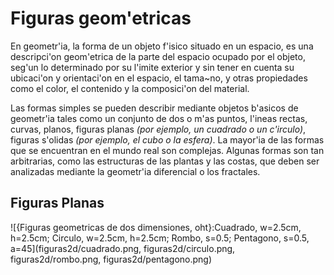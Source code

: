 # Figuras geom'etricas

En geometr'ia, la forma de un objeto f'isico situado en un espacio, es una descripci'on 
geom'etrica de la parte del espacio ocupado por el objeto, seg'un lo determinado por 
su l'imite exterior y sin tener en cuenta su ubicaci'on y orientaci'on en el espacio, 
el tama~no, y otras propiedades como el color, el contenido y la composici'on del 
material.  

Las formas simples se pueden describir mediante objetos b'asicos de geometr'ia tales 
como un conjunto de dos o m'as puntos, l'ineas rectas, curvas, planos, figuras planas 
_(por ejemplo, un cuadrado o un c'irculo)_, figuras s'olidas _(por ejemplo, el cubo o la esfera)_. 
La mayor'ia de las formas que se encuentran en el mundo real son complejas. Algunas formas son 
tan arbitrarias, como las estructuras de las plantas y las costas, que deben ser analizadas 
mediante la geometr'ia diferencial o los fractales.

## Figuras Planas

![{Figuras geometricas de dos dimensiones, oht}:Cuadrado, w=2.5cm, h=2.5cm; Circulo, w=2.5cm, h=2.5cm; Rombo, s=0.5; Pentagono, s=0.5, a=45](figuras2d/cuadrado.png, figuras2d/circulo.png, figuras2d/rombo.png, figuras2d/pentagono.png) 

